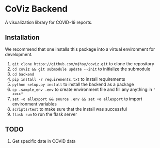 # CoViz Backend

A visualization library for COVID-19 reports.

## Installation

We recommend that one installs this package into a virtual environment for development.

1. `git clone https://github.com/mjhoy/coviz.git` to clone the repository
1. `cd coviz && git submodule update --init` to initialize the submodule
1. `cd backend`
1. `pip install -r requirements.txt` to install requirements
1. `python setup.py install` to install the backend as a package
1. `cp .sample_env .env` to create environment file and fill any anything in `"<<>>"`
1. `set -o allexport && source .env && set +o allexport` to import environment variables
1. `scripts/test` to make sure that the install was successful
1. `flask run` to run the flask server

## TODO

1. Get specific date in COVID data
